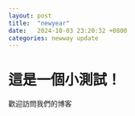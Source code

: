 ```yaml
---
layout: post
title:  "newyear"
date:   2024-10-03 23:20:32 +0800
categories: newway update
---
```

# 這是一個小測試！

歡迎訪問我們的博客
